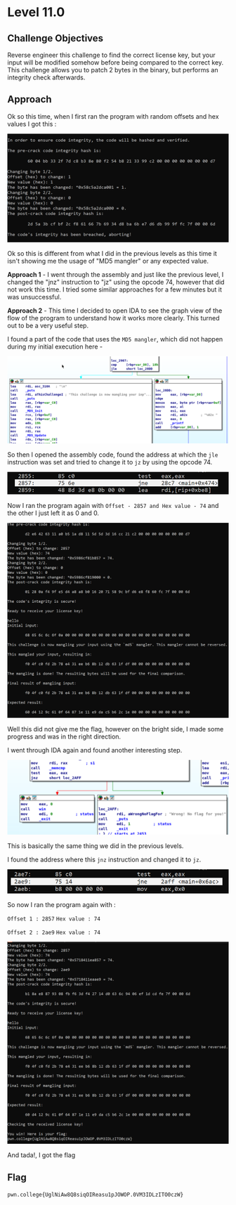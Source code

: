 # Level 11.0

## Challenge Objectives

Reverse engineer this challenge to find the correct license key, but your input will be modified somehow before being compared to the correct key. This challenge allows you to patch 2 bytes in the binary, but performs an integrity check afterwards.

## Approach

Ok so this time, when I first ran the program with random offsets and hex values I got this :

![alt text](./ReverseEngineering/Images/Level11.0(1).png)

Ok so this is different from what I did in the previous levels as this time it isn't showing me the usage of "MD5 mangler" or any expected value.

**Approach 1** -  I went through the assembly and just like the previous level, I changed the "jnz" instruction to "jz" using the opcode 74, however that did not work this time. I tried some similar approaches for a few minutes but it was unsuccessful.

**Approach 2** - This time I decided to open IDA to see the graph view of the flow of the program to understand how it works more clearly. This turned out to be a very useful step.

I found a part of the code that uses the `MD5 mangler`, which did not happen during my initial execution here -

![alt text](./ReverseEngineering/Images/Level11.0(2).png)

So then I opened the assembly code, found the address at which the `jle` instruction was set and tried to change it to `jz` by using the opcode 74.

![alt text](./ReverseEngineering/Images/Level11.0(3).png)

Now I ran the program again with `Offset - 2857 and Hex value - 74` and the other I just left it as 0 and 0.

![alt text](./ReverseEngineering/Images/Level11.0(4).png)

Well this did not give me the flag, however on the bright side, I made some progress and was in the right direction.

I went through IDA again and found another interesting step.

![alt text](./ReverseEngineering/Images/Level11.0(5).png)

This is basically the same thing we did in the previous levels.

I found the address where this `jnz` instruction and changed it to `jz`.

![alt text](./ReverseEngineering/Images/Level11.0(6).png)

So now I ran the program again with :

`Offset 1 : 2857`
`Hex value : 74`

`Offset 2 : 2ae9`
`Hex value : 74`

![alt text](./ReverseEngineering/Images/Level11.0(7).png)

And tada!, I got the flag

## Flag

`pwn.college{UglNiAw8Q8siqOIReasu1pJOWOP.0VM3IDLzITO0czW}`